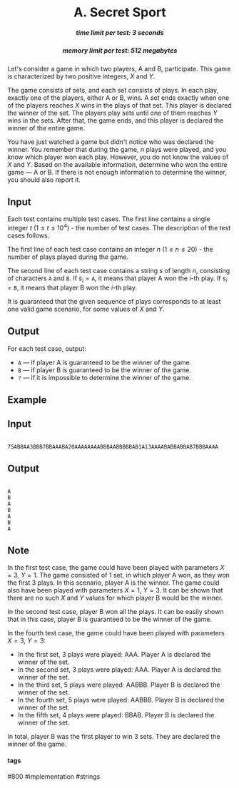 <h1 style='text-align: center;'> A. Secret Sport</h1>

<h5 style='text-align: center;'>time limit per test: 3 seconds</h5>
<h5 style='text-align: center;'>memory limit per test: 512 megabytes</h5>

Let's consider a game in which two players, A and B, participate. This game is characterized by two positive integers, $X$ and $Y$.

The game consists of sets, and each set consists of plays. In each play, exactly one of the players, either A or B, wins. A set ends exactly when one of the players reaches $X$ wins in the plays of that set. This player is declared the winner of the set. The players play sets until one of them reaches $Y$ wins in the sets. After that, the game ends, and this player is declared the winner of the entire game.

You have just watched a game but didn't notice who was declared the winner. You remember that during the game, $n$ plays were played, and you know which player won each play. However, you do not know the values of $X$ and $Y$. Based on the available information, determine who won the entire game — A or B. If there is not enough information to determine the winner, you should also report it.

## Input

Each test contains multiple test cases. The first line contains a single integer $t$ $(1 \leq t \leq 10^4)$ - the number of test cases. The description of the test cases follows.

The first line of each test case contains an integer $n$ $(1 \leq n \leq 20)$ - the number of plays played during the game.

The second line of each test case contains a string $s$ of length $n$, consisting of characters $\texttt{A}$ and $\texttt{B}$. If $s_i = \texttt{A}$, it means that player A won the $i$-th play. If $s_i = \texttt{B}$, it means that player B won the $i$-th play.

It is guaranteed that the given sequence of plays corresponds to at least one valid game scenario, for some values of $X$ and $Y$.

## Output

For each test case, output:

* $\texttt{A}$ — if player A is guaranteed to be the winner of the game.
* $\texttt{B}$ — if player B is guaranteed to be the winner of the game.
* $\texttt{?}$ — if it is impossible to determine the winner of the game.
## Example

## Input


```

75ABBAA3BBB7BBAAABA20AAAAAAAABBBAABBBBBAB1A13AAAABABBABBAB7BBBAAAA
```
## Output


```

A
B
A
B
A
B
A

```
## Note

In the first test case, the game could have been played with parameters $X = 3$, $Y = 1$. The game consisted of $1$ set, in which player A won, as they won the first $3$ plays. In this scenario, player A is the winner. The game could also have been played with parameters $X = 1$, $Y = 3$. It can be shown that there are no such $X$ and $Y$ values for which player B would be the winner.

In the second test case, player B won all the plays. It can be easily shown that in this case, player B is guaranteed to be the winner of the game.

In the fourth test case, the game could have been played with parameters $X = 3$, $Y = 3$:

* In the first set, $3$ plays were played: AAA. Player A is declared the winner of the set.
* In the second set, $3$ plays were played: AAA. Player A is declared the winner of the set.
* In the third set, $5$ plays were played: AABBB. Player B is declared the winner of the set.
* In the fourth set, $5$ plays were played: AABBB. Player B is declared the winner of the set.
* In the fifth set, $4$ plays were played: BBAB. Player B is declared the winner of the set.

In total, player B was the first player to win $3$ sets. They are declared the winner of the game.



#### tags 

#800 #implementation #strings 